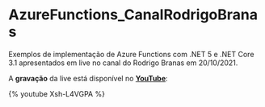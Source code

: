 # AzureFunctions_CanalRodrigoBranas

Exemplos de implementação de Azure Functions com .NET 5 e .NET Core 3.1 apresentados em live no canal do Rodrigo Branas em 20/10/2021.

A **gravação** da live está disponível no [**YouTube**](https://www.youtube.com/watch?v=Xsh-L4VGPAk):

{% youtube Xsh-L4VGPA %}
